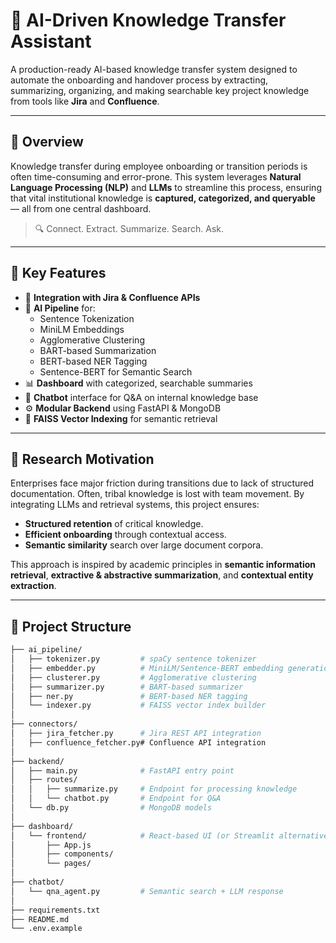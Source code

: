 # 🧠 AI-Driven Knowledge Transfer Assistant

A production-ready AI-based knowledge transfer system designed to automate the onboarding and handover process by extracting, summarizing, organizing, and making searchable key project knowledge from tools like **Jira** and **Confluence**.

---

## 📌 Overview

Knowledge transfer during employee onboarding or transition periods is often time-consuming and error-prone. This system leverages **Natural Language Processing (NLP)** and **LLMs** to streamline this process, ensuring that vital institutional knowledge is **captured, categorized, and queryable** — all from one central dashboard.

> 🔍 Connect. Extract. Summarize. Search. Ask.

---

## 🧪 Key Features

- 🔗 **Integration with Jira & Confluence APIs**
- 🧠 **AI Pipeline** for:
  - Sentence Tokenization
  - MiniLM Embeddings
  - Agglomerative Clustering
  - BART-based Summarization
  - BERT-based NER Tagging
  - Sentence-BERT for Semantic Search
- 📊 **Dashboard** with categorized, searchable summaries
- 💬 **Chatbot** interface for Q&A on internal knowledge base
- ⚙️ **Modular Backend** using FastAPI & MongoDB
- 🔎 **FAISS Vector Indexing** for semantic retrieval

---

## 🧠 Research Motivation

Enterprises face major friction during transitions due to lack of structured documentation. Often, tribal knowledge is lost with team movement. By integrating LLMs and retrieval systems, this project ensures:

- **Structured retention** of critical knowledge.
- **Efficient onboarding** through contextual access.
- **Semantic similarity** search over large document corpora.

This approach is inspired by academic principles in **semantic information retrieval**, **extractive & abstractive summarization**, and **contextual entity extraction**.

---

## 📂 Project Structure

```bash
├── ai_pipeline/
│   ├── tokenizer.py         # spaCy sentence tokenizer
│   ├── embedder.py          # MiniLM/Sentence-BERT embedding generation
│   ├── clusterer.py         # Agglomerative clustering
│   ├── summarizer.py        # BART-based summarizer
│   ├── ner.py               # BERT-based NER tagging
│   └── indexer.py           # FAISS vector index builder
│
├── connectors/
│   ├── jira_fetcher.py      # Jira REST API integration
│   ├── confluence_fetcher.py# Confluence API integration
│
├── backend/
│   ├── main.py              # FastAPI entry point
│   ├── routes/
│   │   ├── summarize.py     # Endpoint for processing knowledge
│   │   └── chatbot.py       # Endpoint for Q&A
│   └── db.py                # MongoDB models
│
├── dashboard/
│   └── frontend/            # React-based UI (or Streamlit alternative)
│       ├── App.js
│       ├── components/
│       └── pages/
│
├── chatbot/
│   └── qna_agent.py         # Semantic search + LLM response
│
├── requirements.txt
├── README.md
└── .env.example

